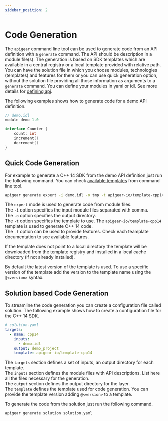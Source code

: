 ```yaml
---
sidebar_position: 2
---
```


# Code Generation

The `apigear` command line tool can be used to generate code from an API definition with a `generate` command.
The API should be description in a module file(s). The generation is based on SDK templates which are available in a central registry or a local template provided with relative path. You can have the solution file in which you choose modules, technologies (templates) and features for them or you can use quick generation option, without the solution file providing all those information as arguments to a `generate` command.
You can define your modules in yaml or idl. See more details for [defining api](TODO).


The following examples shows how to generate code for a demo API definition.

```go
// demo.idl
module demo 1.0

interface Counter {
    count: int
    increment()
    decrement()
}
```

## Quick Code Generation
For example to generate a C++ 14 SDK from the demo API definition just run the following command. You can check [available templates](template.md#list-available-templates) from command line tool.

```bash
apigear generate expert -i demo.idl -o tmp -t apigear-io/template-cpp14 -f stubs
```

The `expert` mode is used to generate code from module files.<br />
The `-i` option specifies the input module files separated with comma.<br />
The `-o` option specifies the output directory.<br />
The `-t` option specifies the template to use. The `apigear-io/template-cpp14` template is used to generate C++ 14 code.<br />
The `-f` option can be used to provide features. Check each teamplate documentation to see available features. <br />

If the template does not point to a local directory the template will be downloaded from the template registry and installed in a local cache directory (if not already installed).<br />

By default the latest version of the template is used. To use a specific version of the template add the version to the template name using the `@<version>` syntax.

## Solution based Code Generation

To streamline the code generation you can create a configuration file called solution. The following example shows how to create a configuration file for the C++ 14 SDK.

```yaml
# solution.yaml
targets:
  - name: cpp14
    inputs:
      - demo.idl
    output: demo_project
    template: apigear-io/template-cpp14
```

The `targets` section defines a set of inputs, an output directory for each template.<br />
The `inputs` section defines the module files with API descriptions. List here all the files necessary for the generation. <br />
The `output` section defines the output directory for the layer.<br />
The `template` defines the template used for code generation. You can provide the template version adding `@<version>` to a template.<br />

To generate the code from the solution just run the following command.

```bash
apigear generate solution solution.yaml
```
